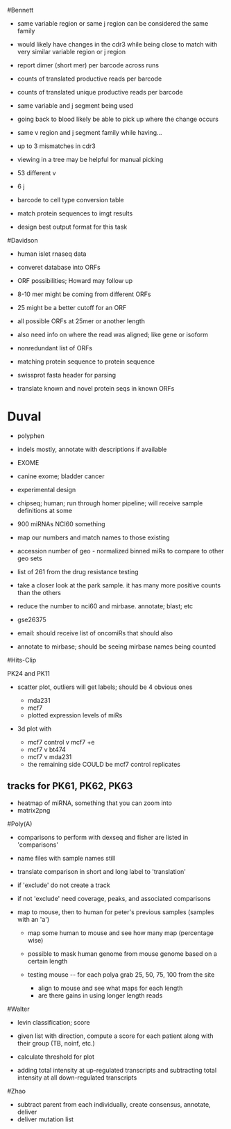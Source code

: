 #Bennett

+ same variable region or same j region can be considered the same family
+ would likely have changes in the cdr3 while being close to match with very similar variable region or j region
+ report dimer (short mer) per barcode across runs
+ counts of translated productive reads per barcode
+ counts of translated unique productive reads per barcode

+ same variable and j segment being used
+ going back to blood likely be able to pick up where the change occurs

+ same v region and j segment family while having...
+ up to 3 mismatches in cdr3

+ viewing in a tree may be helpful for manual picking
+ 53 different v
+ 6 j
+ barcode to cell type conversion table

+ match protein sequences to imgt results
+ design best output format for this task

#Davidson

+ human islet rnaseq data
+ converet database into ORFs
+ ORF possibilities; Howard may follow up
+ 8-10 mer might be coming from different ORFs
+ 25 might be a better cutoff for an ORF
+ all possible ORFs at 25mer or another length
+ also need info on where the read was aligned; like gene or isoform

+ nonredundant list of ORFs
+ matching protein sequence to protein sequence

+ swissprot fasta header for parsing
+ translate known and novel protein seqs in known ORFs

# Duval

+ polyphen
+ indels mostly, annotate with descriptions if available
+ EXOME

+ canine exome; bladder cancer
+ experimental design

+ chipseq; human; run through homer pipeline; will receive sample definitions at some

+ 900 miRNAs NCI60 something
+ map our numbers and match names to those existing
+ accession number of geo - normalized binned miRs to compare to other geo sets
+ list of 261 from the drug resistance testing
+ take a closer look at the park sample. it has many more positive counts than the others
+ reduce the number to nci60 and mirbase. annotate; blast; etc
+ gse26375
+ email: should receive list of oncomiRs that should also
+ annotate to mirbase; should be seeing mirbase names being counted

#Hits-Clip

PK24 and PK11

+ scatter plot, outliers will get labels; should be 4 obvious ones
    + mda231
    + mcf7
    + plotted expression levels of miRs

+ 3d plot with
    + mcf7 control v mcf7 +e
    + mcf7 v bt474
    + mcf7 v mda231
    + the remaining side COULD be mcf7 control replicates

## tracks for PK61, PK62, PK63

+ heatmap of miRNA, something that you can zoom into
+ matrix2png

#Poly(A)

+ comparisons to perform with dexseq and fisher are listed in 'comparisons'
+ name files with sample names still
+ translate comparison in short and long label to 'translation'
+ if 'exclude' do not create a track
+ if not 'exclude' need coverage, peaks, and associated comparisons

+ map to mouse, then to human for peter's previous samples (samples with an 'a')
    + map some human to mouse and see how many map (percentage wise)
    + possible to mask human genome from mouse genome based on a certain length

    + testing mouse -- for each polya grab 25, 50, 75, 100 from the site
        + align to mouse and see what maps for each length
        + are there gains in using longer length reads

#Walter

+ levin classification; score
+ given list with direction, compute a score for each patient along with their group (TB, noinf, etc.)
+ calculate threshold for plot

+ adding total intensity at up-regulated transcripts and subtracting total intensity at all down-regulated transcripts

#Zhao

+ subtract parent from each individually, create consensus, annotate, deliver
+ deliver mutation list
